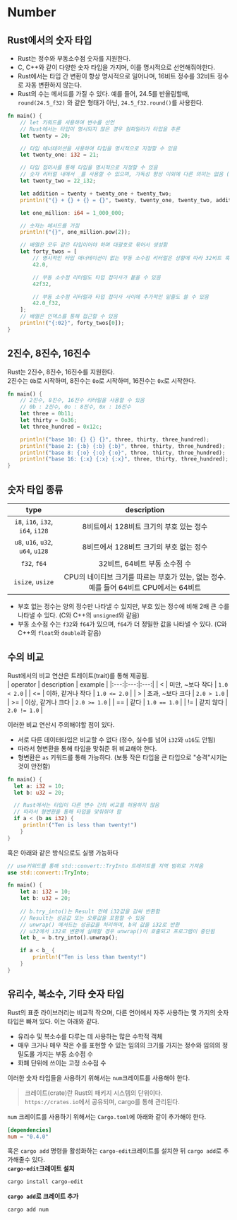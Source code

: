# Number

## Rust에서의 숫자 타입
- Rust는 정수와 부동소수점 숫자를 지원한다.
- C, C++와 같이 다양한 숫자 타입을 가지며, 이를 명시적으로 선언해줘야한다.  
- Rust에서는 타입 간 변환이 항상 명시적으로 일어나며, 16비트 정수를 32비트 정수로 자동 변환하지 않는다.
- Rust의 수는 메서드를 가질 수 있다. 예를 들어, 24.5를 반올림할때, `round(24.5_f32)` 와 같은 형태가 아닌, `24.5_f32.round()`를 사용한다.  

```Rust
fn main() {
    // let 키워드를 사용하여 변수를 선언
    // Rust에서는 타입이 명시되지 않은 경우 컴파일러가 타입을 추론
    let twenty = 20;

    // 타입 애너테이션을 사용하여 타입을 명시적으로 지정할 수 있음
    let twenty_one: i32 = 21;

    // 타입 접미사를 통해 타입을 명시적으로 지정할 수 있음
    // 숫자 리터럴 내에서 _를 사용할 수 있으며, 가독성 향상 이외에 다른 의미는 없음 (컴파일러는 이를 무시함)
    let twenty_two = 22_i32;

    let addition = twenty + twenty_one + twenty_two;
    println!("{} + {} + {} = {}", twenty, twenty_one, twenty_two, addition);

    let one_million: i64 = 1_000_000;

    // 숫자는 메서드를 가짐
    println!("{}", one_million.pow(2));

    // 배열은 모두 같은 타입이어야 하며 대괄호로 묶어서 생성함
    let forty_twos = [
        // 명시적인 타입 애너테이션이 없는 부동 소수점 리터럴은 상황에 따라 32비트 혹은 64비트가 됨
        42.0,

        // 부동 소수점 리터럴도 타입 접미사가 붙을 수 있음
        42f32,

        // 부동 소수점 리터럴과 타입 접미사 사이에 추가적인 밑줄도 쓸 수 있음
        42.0_f32,
    ];
    // 배열은 인덱스를 통해 접근할 수 있음
    println!("{:02}", forty_twos[0]);
}

```

## 2진수, 8진수, 16진수
Rust는 2진수, 8진수, 16진수를 지원한다.  
2진수는 `0b`로 시작하며, 8진수는 `0o`로 시작하며, 16진수는 `0x`로 시작한다.  
```Rust
fn main() {
    // 2진수, 8진수, 16진수 리터럴을 사용할 수 있음
    // 0b : 2진수, 0o : 8진수, 0x : 16진수
    let three = 0b11;
    let thirty = 0o36;
    let three_hundred = 0x12c;

    println!("base 10: {} {} {}", three, thirty, three_hundred);
    println!("base 2: {:b} {:b} {:b}", three, thirty, three_hundred);
    println!("base 8: {:o} {:o} {:o}", three, thirty, three_hundred);
    println!("base 16: {:x} {:x} {:x}", three, thirty, three_hundred);
}
```
## 숫자 타입 종류
| type | description |
|:---:|:---:|
| `i8`, `i16`, `i32`, `i64`, `i128` | 8비트에서 128비트 크기의 부호 있는 정수 |
| `u8`, `u16`, `u32`, `u64`, `u128` | 8비트에서 128비트 크기의 부호 없는 정수 |
|`f32`, `f64`|32비트, 64비트 부동 소수점 수|
|`isize`, `usize`|CPU의 네이티브 크기를 따르는 부호가 있는, 없는 정수. 예를 들어 64비트 CPU에서는 64비트|

- 부호 없는 정수는 양의 정수만 나타낼 수 있지만, 부호 있는 정수에 비해 2배 큰 수를 나타낼 수 있다. (C와 C++의 `unsigned`와 같음)
- 부동 소수점 수는 `f32`와 `f64`가 있으며, `f64`가 더 정밀한 값을 나타낼 수 있다. (C와 C++의 `float`와 `double`과 같음)

## 수의 비교
Rust에서의 비교 연산은 트레이트(trait)를 통해 제공됨.  
| operator | description | example | 
|:---:|:---:|:---:|
| < | 미만, ~보다 작다 | `1.0 < 2.0` |
| <= | 이하, 같거나 작다 | `1.0 <= 2.0` |
| > | 초과, ~보다 크다 | `2.0 > 1.0` |
| >= | 이상, 같거나 크다 | `2.0 >= 1.0` |
| == | 같다 | `1.0 == 1.0` |
| != | 같지 않다 | `2.0 != 1.0` |

이러한 비교 연산시 주의해야할 점이 있다.
- 서로 다른 데이터타입은 비교할 수 없다 (정수, 실수를 넘어 `i32`와 `u16`도 안됨)
- 따라서 형변환을 통해 타입을 맞춰준 뒤 비교해야 한다.
- 형변환은 `as` 키워드를 통해 가능하다. (보통 작은 타입을 큰 타입으로 "승격"시키는 것이 안전함)
```Rust
fn main() {
  let a: i32 = 10;
  let b: u32 = 20;

  // Rust에서는 타입이 다른 변수 간의 비교를 허용하지 않음
  // 따라서 형변환을 통해 타입을 맞춰줘야 함
  if a < (b as i32) {
     println!("Ten is less than twenty!")
    }
}  
```

혹은 아래와 같은 방식으로도 실행 가능하다
```Rust
// use키워드를 통해 std::convert::TryInto 트레이트를 지역 범위로 가져옴
use std::convert::TryInto;

fn main() {
    let a: i32 = 10;
    let b: u32 = 20;
    
    // b.try_into()는 Result 안에 i32값을 감싸 반환함
    // Result는 성공값 또는 오륫값을 포함할 수 있음
    // unwrap() 메서드는 성공값을 처리하며, b의 값을 i32로 반환
    // u32에서 i32로 변환에 실패할 경우 unwrap()이 호출되고 프로그램이 중단됨
    let b_ = b.try_into().unwrap();

    if a < b_ {
        println!("Ten is less than twenty!")
    }
}
```

## 유리수, 복소수, 기타 숫자 타입
Rust의 표준 라이브러리는 비교적 작으며, 다른 언어에서 자주 사용하는 몇 가지의 숫자 타입은 빠져 있다. 이는 아래와 같다.  
- 유리수 및 복소수를 다루는 데 사용하는 많은 수학적 객체
- 매우 크거나 매우 작은 수를 표현할 수 있는 임의의 크기를 가지는 정수와 임의의 정밀도롤 가지는 부동 소수점 수
- 화폐 단위에 쓰이는 고정 소수점 수

이러한 숫자 타입들을 사용하기 위해서는 `num`크레이트를 사용해야 한다.  
> 크레이트(crate)란 Rust의 패키지 시스템의 단위이다.  
> `https://crates.io`에서 공유되며, cargo를 통해 관리된다.  

`num` 크레이트를 사용하기 위해서는 `Cargo.toml`에 아래와 같이 추가해야 한다.
```toml
[dependencies]
num = "0.4.0"
```

혹은 `cargo add` 명령을 활성화하는 `cargo-edit`크레이트를 설치한 뒤 `cargo add`로 추가해줄수 있다.  
**`cargo-edit`크레이트 설치**
```bash
cargo install cargo-edit
```
**`cargo add`로 크레이트 추가**
```bash
cargo add num
```